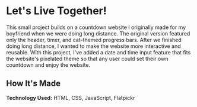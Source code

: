 # Let's Live Together!
This small project builds on a countdown website I originally made for my boyfriend when we were doing long distance. The original version featured only the header, timer, and cat-themed progress bars.
After we finished doing long distance, I wanted to make the website more interactive and reusable. With this project, I've added a date and time input feature that fits the website's pixelated theme so that any
user could set their own countdown and enjoy the website.

## How It's Made
**Technology Used:** HTML, CSS, JavaScript, Flatpickr
